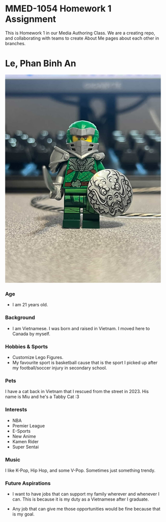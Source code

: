 # MMED-1054 Homework 1 Assignment
This is Homework 1 in our Media Authoring Class. We are a creating repo, and collaborating with teams to create About Me pages about each other in branches.

# Le, Phan Binh An

![A Picture Of An's Lego Figure](images/Binh_An_Photo.JPG)

### Age

- I am 21 years old.

### Background 

- I am Vietnamese. I was born and raised in Vietnam. I moved here to Canada by myself.

### Hobbies & Sports

- Customize Lego Figures.
- My favourite sport is basketball cause that is the sport I picked up after my football/soccer injury in secondary school. 

### Pets

I have a cat back in Vietnam that I rescued from the street in 2023. His name is Miu and he's a Tabby Cat :3 

### Interests 

- NBA
- Premier League
- E-Sports
- New Anime
- Kamen Rider
- Super Sentai

### Music

I like K-Pop, Hip Hop, and some V-Pop. Sometimes just something trendy. 

### Future Aspirations 

- I want to have jobs that can support my family wherever and whenever I can. This is because it is my duty as a Vietnamese after I graduate. 

- Any job that can give me those opportunities would be fine because that is my goal.